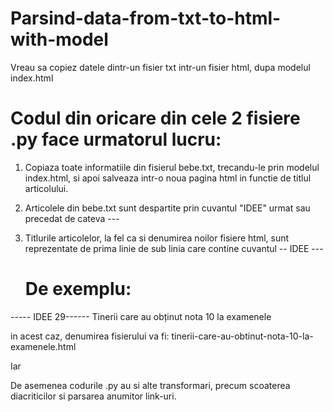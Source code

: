# Parsind-data-from-txt-to-html-with-model
Vreau sa copiez datele dintr-un fisier txt intr-un fisier html, dupa modelul index.html

# Codul din oricare din cele 2 fisiere .py face urmatorul lucru:

1. Copiaza toate informatiile din fisierul bebe.txt, trecandu-le prin modelul index.html, si apoi salveaza intr-o noua pagina html in functie de titlul articolului.
2. Articolele din bebe.txt sunt despartite prin cuvantul "IDEE" urmat sau precedat de cateva ---
3. Titlurile articolelor, la fel ca si denumirea noilor fisiere html, sunt reprezentate de prima linie de sub linia care contine cuvantul -- IDEE ---

   # De exemplu:

----- IDEE 29------
Tinerii care au obținut nota 10 la examenele

in acest caz, denumirea fisierului va fi: tinerii-care-au-obtinut-nota-10-la-examenele.html

Iar <title> va fi: "Tinerii care au obținut nota 10 la examenele", adica <title>Tinerii care au obtinut nota 10 la examenele</title>

De asemenea codurile .py au si alte transformari, precum scoaterea diacriticilor si parsarea anumitor link-uri.
